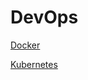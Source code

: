 # DevOps

[Docker](DevOps%20840efb29ac064780830ce948d7b66bca/Docker%2025b875eaa928464cb8df28c2899fa188.md)

[Kubernetes](DevOps%20840efb29ac064780830ce948d7b66bca/Kubernetes%20eb6ee8b0146746efba3e6ffb38c2f809.md)
